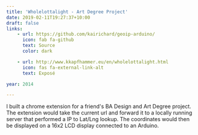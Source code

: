 ```yaml
---
title: 'Wholelottalight - Art Degree Project'
date: 2019-02-11T19:27:37+10:00
draft: false
links:
    - url: https://github.com/kairichard/geoip-arduino/
      icon: fab fa-github
      text: Source
      color: dark

    - url: http://www.kkapfhammer.eu/en/wholelottalight.html
      icon: fas fa-external-link-alt
      text: Exposé

year: 2014

---
```


I built a chrome extension for a friend's BA Design and Art Degree project. The extension would take the current url and forward it to a locally running server that performed a IP to Lat/Lng lookup. The coordinates would then be displayed on a 16x2 LCD display connected to an Arduino.
